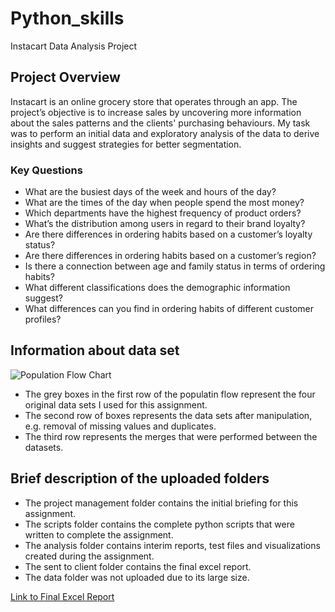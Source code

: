 # Python_skills
Instacart Data Analysis Project

## Project Overview
Instacart is an online grocery store that operates through an app. The project’s objective is to increase sales by uncovering more information about the sales patterns and the clients' purchasing behaviours. My task was to perform an initial data and exploratory analysis of the data to derive insights and suggest strategies for better segmentation.

### Key Questions
* What are the busiest days of the week and hours of the day?
* What are the times of the day when people spend the most money?
* Which departments have the highest frequency of product orders?
* What’s the distribution among users in regard to their brand loyalty?
* Are there differences in ordering habits based on a customer’s loyalty status?
* Are there differences in ordering habits based on a customer’s region?
* Is there a connection between age and family status in terms of ordering habits?
* What different classifications does the demographic information suggest? 
* What differences can you find in ordering habits of different customer profiles? 

## Information about data set
![Population Flow Chart](https://github.com/dioogoo7/Python_skills/blob/main/Supporting%20documents/Population%20flow%20chart.gif) 

* The grey boxes in the first row of the populatin flow represent the four original data sets I used for this assignment.
* The second row of boxes represents the data sets after manipulation, e.g. removal of missing values and duplicates. 
* The third row represents the merges that were performed between the datasets. 

## Brief description of the uploaded folders 
* The project management folder contains the initial briefing for this assignment.
* The scripts folder contains the complete python scripts that were written to complete the assignment.
* The analysis folder contains interim reports, test files and visualizations created during the assignment.
* The sent to client folder contains the final excel report.
* The data folder was not uploaded due to its large size.

[Link to Final Excel Report](https://github.com/dioogoo7/Python_skills/blob/main/Supporting%20documents/A4_final_report_Diogo%20Mesquita.xlsx)
